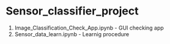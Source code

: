 # Sensor_classifier_project

1. Image_Classification_Check_App.ipynb - GUI checking app 
2. Sensor_data_learn.ipynb - Learnig procedure 
